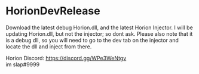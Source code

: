 # HorionDevRelease
Download the latest debug Horion.dll, and the latest Horion Injector.
I will be updating Horion.dll, but not the injector; so dont ask.
Please also note that it is a debug dll, so you will need to go to the dev tab on the injector and locate the dll and inject from there.


Horion Discord: https://discord.gg/WPe3WeNtgv
<br>
im slap#9999
